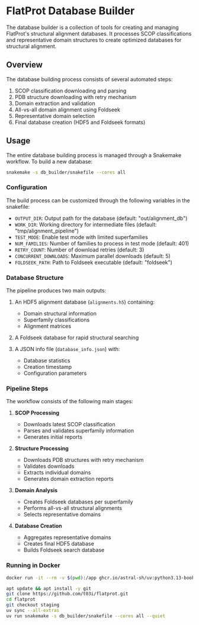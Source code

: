 # FlatProt Database Builder

The database builder is a collection of tools for creating and managing FlatProt's structural alignment databases. It processes SCOP classifications and representative domain structures to create optimized databases for structural alignment.

## Overview

The database building process consists of several automated steps:

1. SCOP classification downloading and parsing
2. PDB structure downloading with retry mechanism
3. Domain extraction and validation
4. All-vs-all domain alignment using Foldseek
5. Representative domain selection
6. Final database creation (HDF5 and Foldseek formats)

## Usage

The entire database building process is managed through a Snakemake workflow. To build a new database:

```bash
snakemake -s db_builder/snakefile --cores all
```

### Configuration

The build process can be customized through the following variables in the snakefile:

-   `OUTPUT_DIR`: Output path for the database (default: "out/alignment_db")
-   `WORK_DIR`: Working directory for intermediate files (default: "tmp/alignment_pipeline")
-   `TEST_MODE`: Enable test mode with limited superfamilies
-   `NUM_FAMILIES`: Number of families to process in test mode (default: 401)
-   `RETRY_COUNT`: Number of download retries (default: 3)
-   `CONCURRENT_DOWNLOADS`: Maximum parallel downloads (default: 5)
-   `FOLDSEEK_PATH`: Path to Foldseek executable (default: "foldseek")

### Database Structure

The pipeline produces two main outputs:

1. An HDF5 alignment database (`alignments.h5`) containing:

    - Domain structural information
    - Superfamily classifications
    - Alignment matrices

2. A Foldseek database for rapid structural searching

3. A JSON info file (`database_info.json`) with:
    - Database statistics
    - Creation timestamp
    - Configuration parameters

### Pipeline Steps

The workflow consists of the following main stages:

1. **SCOP Processing**

    - Downloads latest SCOP classification
    - Parses and validates superfamily information
    - Generates initial reports

2. **Structure Processing**

    - Downloads PDB structures with retry mechanism
    - Validates downloads
    - Extracts individual domains
    - Generates domain extraction reports

3. **Domain Analysis**

    - Creates Foldseek databases per superfamily
    - Performs all-vs-all structural alignments
    - Selects representative domains

4. **Database Creation**
    - Aggregates representative domains
    - Creates final HDF5 database
    - Builds Foldseek search database

### Running in Docker

```bash
docker run -it --rm -v $(pwd):/app ghcr.io/astral-sh/uv:python3.13-bookworm-slim
```

```bash
apt update && apt install -y git
git clone https://github.com/t03i/flatprot.git
cd flatprot
git checkout staging
uv sync --all-extras
uv run snakemake -s db_builder/snakefile --cores all --quiet
```
